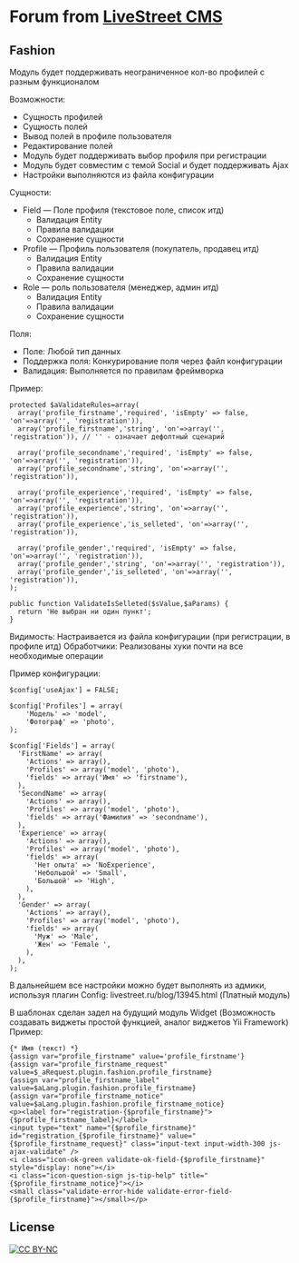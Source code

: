 Forum from [LiveStreet CMS](http://livestreetcms.com/ "LiveStreet CMS")
=======================================================================

Fashion
-------

Модуль будет поддерживать неограниченное кол-во профилей с разным функционалом

Возможности:
* Сущность профилей
* Сущность полей
* Вывод полей в профиле пользователя
* Редактирование полей
* Модуль будет поддерживать выбор профиля при регистрации
* Модуль будет совместим с темой Social и будет поддерживать Ajax
* Настройки выполняются из файла конфигурации

Сущности:
* Field — Поле профиля (текстовое поле, список итд)
  * Валидация Entity
  * Правила валидации
  * Сохранение сущности
* Profile — Профиль пользователя (покупатель, продавец итд)
  * Валидация Entity
  * Правила валидации
  * Сохранение сущности
* Role — роль пользователя (менеджер, админ итд)
  * Валидация Entity
  * Правила валидации
  * Сохранение сущности

Поля:
* Поле: Любой тип данных
* Поддержка поля: Конкурирование поля через файл конфигурации
* Валидация: Выполняется по правилам фреймворка

Пример:

    protected $aValidateRules=array(
      array('profile_firstname','required', 'isEmpty' => false, 'on'=>array('', 'registration')),
      array('profile_firstname','string', 'on'=>array('', 'registration')), // '' - означает дефолтный сценарий
    
      array('profile_secondname','required', 'isEmpty' => false, 'on'=>array('', 'registration')),
      array('profile_secondname','string', 'on'=>array('', 'registration')),
    
      array('profile_experience','required', 'isEmpty' => false, 'on'=>array('', 'registration')),
      array('profile_experience','string', 'on'=>array('', 'registration')),
      array('profile_experience','is_selleted', 'on'=>array('', 'registration')),
    
      array('profile_gender','required', 'isEmpty' => false, 'on'=>array('', 'registration')),
      array('profile_gender','string', 'on'=>array('', 'registration')),
      array('profile_gender','is_selleted', 'on'=>array('', 'registration')),    
    );
    
    public function ValidateIsSelleted($sValue,$aParams) {
      return 'Не выбран ни один пункт';
    }


Видимость: Настраивается из файла конфигурации (при регистрации, в профиле итд)
Обработчики: Реализованы хуки почти на все необходимые операции

Пример конфигурации:

    $config['useAjax'] = FALSE;
    
    $config['Profiles'] = array(
        'Модель' => 'model',
        'Фотограф' => 'photo',
    );
  
    $config['Fields'] = array(
      'FirstName' => array(
        'Actions' => array(),
        'Profiles' => array('model', 'photo'),
        'fields' => array('Имя' => 'firstname'),
      ),
      'SecondName' => array(
        'Actions' => array(),
        'Profiles' => array('model', 'photo'),
        'fields' => array('Фамилия' => 'secondname'),
      ),
      'Experience' => array(
        'Actions' => array(),
        'Profiles' => array('model', 'photo'),
        'fields' => array(
          'Нет опыта' => 'NoExperience',
          'Небольшой' => 'Small',
          'Большой' => 'High',
        ),
      ),
      'Gender' => array(
        'Actions' => array(),
        'Profiles' => array('model', 'photo'),
        'fields' => array(
          'Муж' => 'Male',
          'Жен' => 'Female ',
        ),
      ),
    );



В дальнейшем все настройки можно будет выполнять из адмики, используя плагин Config: livestreet.ru/blog/13945.html (Платный модуль)

В шаблонах сделан задел на будущий модуль Widget (Возможность создавать виджеты простой функцией, аналог виджетов Yii Framework)
Пример:

    {* Имя (текст) *}
    {assign var="profile_firstname" value='profile_firstname'}
    {assign var="profile_firstname_request" value=$_aRequest.plugin.fashion.profile_firstname}
    {assign var="profile_firstname_label" value=$aLang.plugin.fashion.profile_firstname}
    {assign var="profile_firstname_notice" value=$aLang.plugin.fashion.profile_firstname_notice}
    <p><label for="registration-{$profile_firstname}">{$profile_firstname_label}</label>
    <input type="text" name="{$profile_firstname}" id="registration_{$profile_firstname}" value="{$profile_firstname_request}" class="input-text input-width-300 js-ajax-validate" />
    <i class="icon-ok-green validate-ok-field-{$profile_firstname}" style="display: none"></i>
    <i class="icon-question-sign js-tip-help" title="{$profile_firstname_notice}"></i>
    <small class="validate-error-hide validate-error-field-{$profile_firstname}"></small></p>

License
-------
[ ![CC BY-NC](http://i.creativecommons.org/l/by-nc/3.0/88x31.png "CC BY-NC") ](http://creativecommons.org/licenses/by-nc/3.0/ "CC BY-NC")
